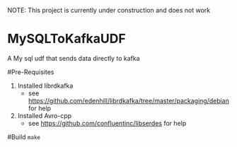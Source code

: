 NOTE: This project is currently under construction and does not work

# MySQLToKafkaUDF
A My sql udf that sends data directly to kafka

#Pre-Requisites
1) Installed librdkafka
    * see https://github.com/edenhill/librdkafka/tree/master/packaging/debian for help
2) Installed Avro-cpp
    * see https://github.com/confluentinc/libserdes for help


#Build
```make```
